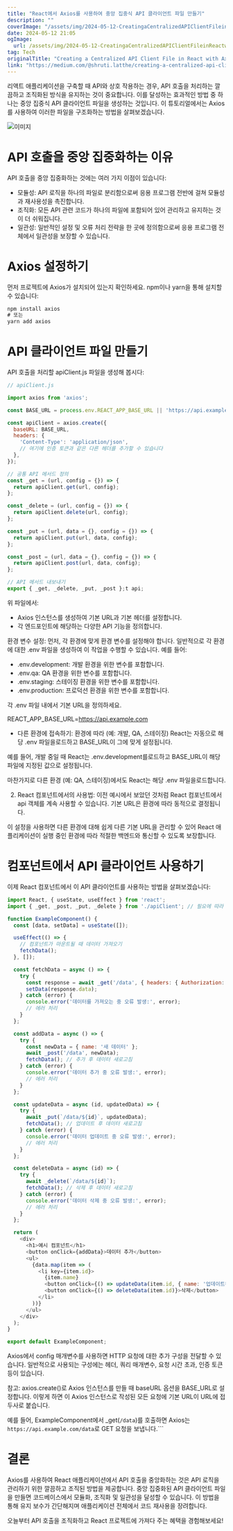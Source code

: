 ```yaml
---
title: "React에서 Axios를 사용하여 중앙 집중식 API 클라이언트 파일 만들기"
description: ""
coverImage: "/assets/img/2024-05-12-CreatingaCentralizedAPIClientFileinReactwithAxios_0.png"
date: 2024-05-12 21:05
ogImage: 
  url: /assets/img/2024-05-12-CreatingaCentralizedAPIClientFileinReactwithAxios_0.png
tag: Tech
originalTitle: "Creating a Centralized API Client File in React with Axios"
link: "https://medium.com/@shruti.latthe/creating-a-centralized-api-client-file-in-react-with-axios-5e69dc27fdb1"
---
```



리액트 애플리케이션을 구축할 때 API와 상호 작용하는 경우, API 호출을 처리하는 깔끔하고 조직화된 방식을 유지하는 것이 중요합니다. 이를 달성하는 효과적인 방법 중 하나는 중앙 집중식 API 클라이언트 파일을 생성하는 것입니다. 이 튜토리얼에서는 Axios를 사용하여 이러한 파일을 구조화하는 방법을 살펴보겠습니다.

![이미지](/assets/img/2024-05-12-CreatingaCentralizedAPIClientFileinReactwithAxios_0.png)

# API 호출을 중앙 집중화하는 이유

API 호출을 중앙 집중화하는 것에는 여러 가지 이점이 있습니다:



- 모듈성: API 로직을 하나의 파일로 분리함으로써 응용 프로그램 전반에 걸쳐 모듈성과 재사용성을 촉진합니다.
- 조직화: 모든 API 관련 코드가 하나의 파일에 포함되어 있어 관리하고 유지하는 것이 더 쉬워집니다.
- 일관성: 일반적인 설정 및 오류 처리 전략을 한 곳에 정의함으로써 응용 프로그램 전체에서 일관성을 보장할 수 있습니다.

# Axios 설정하기

먼저 프로젝트에 Axios가 설치되어 있는지 확인하세요. npm이나 yarn을 통해 설치할 수 있습니다:

```js
npm install axios
# 또는
yarn add axios
```



# API 클라이언트 파일 만들기

API 호출을 처리할 apiClient.js 파일을 생성해 봅시다:

```js
// apiClient.js

import axios from 'axios';

const BASE_URL = process.env.REACT_APP_BASE_URL || 'https://api.example.com';

const apiClient = axios.create({
  baseURL: BASE_URL,
  headers: {
    'Content-Type': 'application/json',
    // 여기에 인증 토큰과 같은 다른 헤더를 추가할 수 있습니다
  },
});

// 공통 API 메서드 정의
const _get = (url, config = {}) => {
  return apiClient.get(url, config);
};

const _delete = (url, config = {}) => {
  return apiClient.delete(url, config);
};

const _put = (url, data = {}, config = {}) => {
  return apiClient.put(url, data, config);
};

const _post = (url, data = {}, config = {}) => {
  return apiClient.post(url, data, config);
};

// API 메서드 내보내기
export { _get, _delete, _put, _post };t api;
```

위 파일에서:



- Axios 인스턴스를 생성하여 기본 URL과 기본 헤더를 설정합니다.
- 각 엔드포인트에 해당하는 다양한 API 기능을 정의합니다.

환경 변수 설정: 먼저, 각 환경에 맞게 환경 변수를 설정해야 합니다. 일반적으로 각 환경에 대한 .env 파일을 생성하여 이 작업을 수행할 수 있습니다. 예를 들어:

- .env.development: 개발 환경을 위한 변수를 포함합니다.
- .env.qa: QA 환경을 위한 변수를 포함합니다.
- .env.staging: 스테이징 환경을 위한 변수를 포함합니다.
- .env.production: 프로덕션 환경을 위한 변수를 포함합니다.

각 .env 파일 내에서 기본 URL을 정의하세요.



REACT_APP_BASE_URL=https://api.example.com

- 다른 환경에 접속하기: 환경에 따라 (예: 개발, QA, 스테이징) React는 자동으로 해당 .env 파일을로드하고 BASE_URL이 그에 맞게 설정됩니다.

예를 들어, 개발 중일 때 React는 .env.development를로드하고 BASE_URL이 해당 파일에 지정된 값으로 설정됩니다.

마찬가지로 다른 환경 (예: QA, 스테이징)에서도 React는 해당 .env 파일을로드합니다.



2. React 컴포넌트에서의 사용법: 이전 예시에서 보았던 것처럼 React 컴포넌트에서 api 객체를 계속 사용할 수 있습니다. 기본 URL은 환경에 따라 동적으로 결정됩니다.

이 설정을 사용하면 다른 환경에 대해 쉽게 다른 기본 URL을 관리할 수 있어 React 애플리케이션이 실행 중인 환경에 따라 적절한 백엔드와 통신할 수 있도록 보장합니다.

# 컴포넌트에서 API 클라이언트 사용하기

이제 React 컴포넌트에서 이 API 클라이언트를 사용하는 방법을 살펴보겠습니다:



```js
import React, { useState, useEffect } from 'react';
import { _get, _post, _put, _delete } from './apiClient'; // 필요에 따라 경로를 조정하세요

function ExampleComponent() {
  const [data, setData] = useState([]);

  useEffect(() => {
    // 컴포넌트가 마운트될 때 데이터 가져오기
    fetchData();
  }, []);

  const fetchData = async () => {
    try {
      const response = await _get('/data', { headers: { Authorization: 'Bearer 여기에 토큰 입력' } });
      setData(response.data);
    } catch (error) {
      console.error('데이터를 가져오는 중 오류 발생:', error);
      // 에러 처리
    }
  };

  const addData = async () => {
    try {
      const newData = { name: '새 데이터' };
      await _post('/data', newData);
      fetchData(); // 추가 후 데이터 새로고침
    } catch (error) {
      console.error('데이터 추가 중 오류 발생:', error);
      // 에러 처리
    }
  };

  const updateData = async (id, updatedData) => {
    try {
      await _put(`/data/${id}`, updatedData);
      fetchData(); // 업데이트 후 데이터 새로고침
    } catch (error) {
      console.error('데이터 업데이트 중 오류 발생:', error);
      // 에러 처리
    }
  };

  const deleteData = async (id) => {
    try {
      await _delete(`/data/${id}`);
      fetchData(); // 삭제 후 데이터 새로고침
    } catch (error) {
      console.error('데이터 삭제 중 오류 발생:', error);
      // 에러 처리
    }
  };

  return (
    <div>
      <h1>예시 컴포넌트</h1>
      <button onClick={addData}>데이터 추가</button>
      <ul>
        {data.map(item => (
          <li key={item.id}>
            {item.name}
            <button onClick={() => updateData(item.id, { name: '업데이트된 아이템' })}>업데이트</button>
            <button onClick={() => deleteData(item.id)}>삭제</button>
          </li>
        ))}
      </ul>
    </div>
  );
}

export default ExampleComponent;
```

Axios에서 config 매개변수를 사용하면 HTTP 요청에 대한 추가 구성을 전달할 수 있습니다. 일반적으로 사용되는 구성에는 헤더, 쿼리 매개변수, 요청 시간 초과, 인증 토큰 등이 있습니다.

참고: axios.create()로 Axios 인스턴스를 만들 때 baseURL 옵션을 BASE_URL로 설정합니다. 이렇게 하면 이 Axios 인스턴스로 작성된 모든 요청에 기본 URL이 URL에 접두사로 붙습니다.

예를 들어, ExampleComponent에서 _get(`/data`)를 호출하면 Axios는 `https://api.example.com/data`로 GET 요청을 보냅니다.```



# 결론

Axios를 사용하여 React 애플리케이션에서 API 호출을 중앙화하는 것은 API 로직을 관리하기 위한 깔끔하고 조직된 방법을 제공합니다. 중앙 집중화된 API 클라이언트 파일을 만들면 코드베이스에서 모듈화, 조직화 및 일관성을 달성할 수 있습니다. 이 방법을 통해 유지 보수가 간단해지며 애플리케이션 전체에서 코드 재사용을 장려합니다.

오늘부터 API 호출을 조직화하고 React 프로젝트에 가져다 주는 혜택을 경험해보세요!